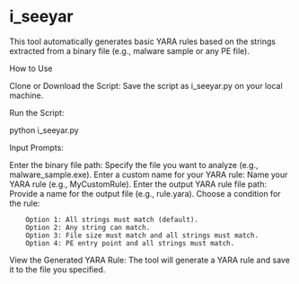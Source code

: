 # i_seeyar
This tool automatically generates basic YARA rules based on the strings extracted from a binary file (e.g., malware sample or any PE file).

How to Use

Clone or Download the Script: Save the script as i_seeyar.py on your local machine.

Run the Script:

python i_seeyar.py

Input Prompts:

Enter the binary file path: Specify the file you want to analyze (e.g., malware_sample.exe).
Enter a custom name for your YARA rule: Name your YARA rule (e.g., MyCustomRule).
Enter the output YARA rule file path: Provide a name for the output file (e.g., rule.yara).
Choose a condition for the rule:
        
        Option 1: All strings must match (default).
        Option 2: Any string can match.
        Option 3: File size must match and all strings must match.
        Option 4: PE entry point and all strings must match.

View the Generated YARA Rule: The tool will generate a YARA rule and save it to the file you specified.
